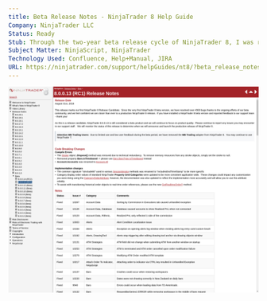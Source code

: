```yaml
---
title: Beta Release Notes - NinjaTrader 8 Help Guide
Company: NinjaTrader LLC
Status: Ready
Stub: Through the two-year beta release cycle of NinjaTrader 8, I was responsible for compiling and writing release notes that described the changes for each iteration up until the final release candidate.
Subject Matter: NinjaScript, NinjaTrader
Technology Used: Confluence, Help+Manual, JIRA
URL: https://ninjatrader.com/support/helpGuides/nt8/?beta_release_notes.htm
---
```

![alt text](./img/beta.png)